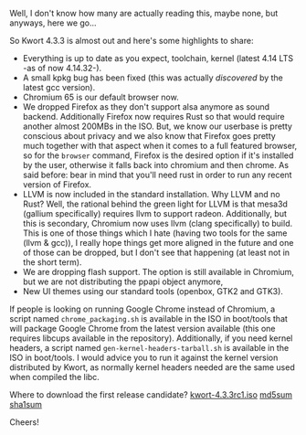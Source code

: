 Well, I don't know how many are actually reading this, maybe none, but anyways, here we go...

So Kwort 4.3.3 is almost out and here's some highlights to share:

* Everything is up to date as you expect, toolchain, kernel (latest 4.14 LTS -as of now 4.14.32-).
* A small kpkg bug has been fixed (this was actually *discovered* by the latest gcc version).
* Chromium 65 is our default browser now. 
* We dropped Firefox as they don't support alsa anymore as sound backend. Additionally Firefox now requires Rust so that would require another almost 200MBs in the ISO. But, we know our userbase is pretty conscious about privacy and we also know that Firefox goes pretty much together with that aspect when it comes to a full featured browser, so for the `browser` command, Firefox is the desired option if it's installed by the user, otherwise it falls back into chromium and then chrome. As said before: bear in mind that you'll need rust in order to run any recent version of Firefox.
* LLVM is now included in the standard installation. Why LLVM and no Rust? Well, the rational behind the green light for LLVM is that mesa3d (gallium specifically) requires llvm to support radeon. Additionally, but this is secondary, Chromium now uses llvm (clang specifically) to build. This is one of those things which I hate (having two tools for the same (llvm & gcc)), I really hope things get more aligned in the future and one of those can be dropped, but I don't see that happening (at least not in the short term).
* We are dropping flash support. The option is still available in Chromium, but we are not distributing the ppapi object anymore,
* New UI themes using our standard tools (openbox, GTK2 and GTK3).

If people is looking on running Google Chrome instead of Chromium, a script named `chrome_packaging.sh` is available in the ISO in boot/tools that will package Google Chrome from the latest version available (this one requires libcups available in the repository).
Additionally, if you need kernel headers, a script named `gen-kernel-headers-tarball.sh` is available in the ISO in boot/tools. I would advice you to run it against the kernel version distributed by Kwort, as normally kernel headers needed are the same used when compiled the libc.

Where to download the first release candidate? [kwort-4.3.3rc1.iso](http://kwort.org/downloads/kwort-4.3.3rc1.iso) [md5sum](http://kwort.org/downloads/kwort-4.3.3rc1.iso.md5) [sha1sum](http://kwort.org/downloads/kwort-4.3.3rc1.iso.sha1)

Cheers!

